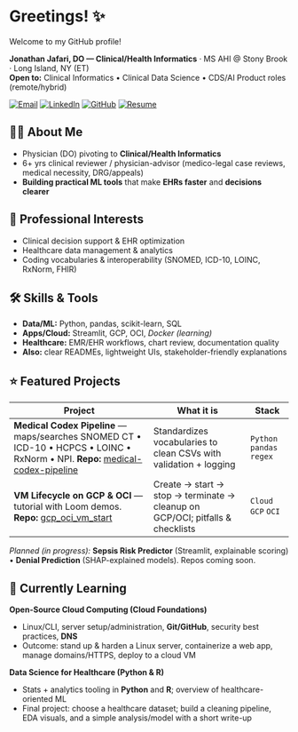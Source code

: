 # Greetings! ✨  
Welcome to my GitHub profile!

**Jonathan Jafari, DO — Clinical/Health Informatics** · MS AHI @ Stony Brook · Long Island, NY (ET)  
**Open to:** Clinical Informatics • Clinical Data Science • CDS/AI Product roles (remote/hybrid)

[![Email](https://img.shields.io/badge/Email-jjaf488%40gmail.com-informational)](mailto:jjaf488@gmail.com)
[![LinkedIn](https://img.shields.io/badge/LinkedIn-jonathanjafari-blue)](https://www.linkedin.com/in/jonathanjafari/)
[![GitHub](https://img.shields.io/badge/GitHub-jonathanjafari-black)](https://github.com/jonathanjafari)
[![Resume](https://img.shields.io/badge/Resume-PDF-success)](https://your-public-resume-link.pdf)

## 🙋‍♂️ About Me
- Physician (DO) pivoting to **Clinical/Health Informatics**
- 6+ yrs clinical reviewer / physician-advisor (medico-legal case reviews, medical necessity, DRG/appeals)
- **Building practical ML tools** that make **EHRs faster** and **decisions clearer**

## 🏥 Professional Interests
- Clinical decision support & EHR optimization  
- Healthcare data management & analytics  
- Coding vocabularies & interoperability (SNOMED, ICD-10, LOINC, RxNorm, FHIR)

## 🛠️ Skills & Tools
- **Data/ML:** Python, pandas, scikit-learn, SQL  
- **Apps/Cloud:** Streamlit, GCP, OCI, *Docker (learning)*  
- **Healthcare:** EMR/EHR workflows, chart review, documentation quality  
- **Also:** clear READMEs, lightweight UIs, stakeholder-friendly explanations

## ⭐ Featured Projects
| Project | What it is | Stack |
|---|---|---|
| **Medical Codex Pipeline** — maps/searches SNOMED CT • ICD-10 • HCPCS • LOINC • RxNorm • NPI. **Repo:** [medical-codex-pipeline](https://github.com/jonathanjafari/medical-codex-pipeline) | Standardizes vocabularies to clean CSVs with validation + logging | `Python` `pandas` `regex` |
| **VM Lifecycle on GCP & OCI** — tutorial with Loom demos. **Repo:** [gcp_oci_vm_start](https://github.com/jonathanjafari/gcp_oci_vm_start) | Create → start → stop → terminate → cleanup on GCP/OCI; pitfalls & checklists | `Cloud` `GCP` `OCI` |

*Planned (in progress):* **Sepsis Risk Predictor** (Streamlit, explainable scoring) • **Denial Prediction** (SHAP-explained models). Repos coming soon.

## 🌱 Currently Learning
**Open-Source Cloud Computing (Cloud Foundations)**  
- Linux/CLI, server setup/administration, **Git/GitHub**, security best practices, **DNS**  
- Outcome: stand up & harden a Linux server, containerize a web app, manage domains/HTTPS, deploy to a cloud VM

**Data Science for Healthcare (Python & R)**  
- Stats + analytics tooling in **Python** and **R**; overview of healthcare-oriented ML  
- Final project: choose a healthcare dataset; build a cleaning pipeline, EDA visuals, and a simple analysis/model with a short write-up
